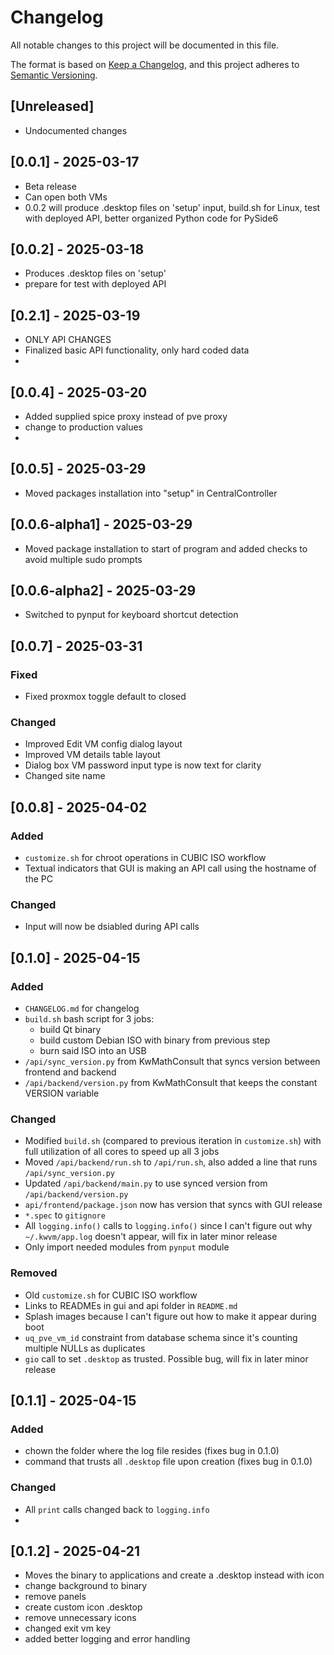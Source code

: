 # Changelog

All notable changes to this project will be documented in this file.

The format is based on [Keep a Changelog](https://keepachangelog.com/en/1.1.0/),
and this project adheres to [Semantic Versioning](https://semver.org/spec/v2.0.0.html).

## [Unreleased]
- Undocumented changes

## [0.0.1] - 2025-03-17
- Beta release
- Can open both VMs
- 0.0.2 will produce .desktop files on 'setup' input, build.sh for Linux, test with deployed API, better organized Python code for PySide6

## [0.0.2] - 2025-03-18
- Produces .desktop files on 'setup'
- prepare for test with deployed API


## [0.2.1] - 2025-03-19
- ONLY API CHANGES
- Finalized basic API functionality, only hard coded data
- 
## [0.0.4] - 2025-03-20
- Added supplied spice proxy instead of pve proxy
- change to production values
- 
## [0.0.5] - 2025-03-29
- Moved packages installation into "setup" in CentralController

## [0.0.6-alpha1] - 2025-03-29
- Moved package installation to start of program and added checks to avoid multiple sudo prompts

## [0.0.6-alpha2] - 2025-03-29
- Switched to pynput for keyboard shortcut detection

## [0.0.7] - 2025-03-31

### Fixed
- Fixed proxmox toggle default to closed

### Changed
- Improved Edit VM config dialog layout
- Improved VM details table layout
- Dialog box VM password input type is now text for clarity
- Changed site name

## [0.0.8] - 2025-04-02

### Added
- `customize.sh` for chroot operations in CUBIC ISO workflow
- Textual indicators that GUI is making an API call using the hostname of the PC

### Changed
- Input will now be dsiabled during API calls


## [0.1.0] - 2025-04-15

### Added
- `CHANGELOG.md` for changelog
- `build.sh` bash script for 3 jobs: 
  - build Qt binary
  - build custom Debian ISO with binary from previous step
  - burn said ISO into an USB
- `/api/sync_version.py` from KwMathConsult that syncs version between frontend and backend
- `/api/backend/version.py` from KwMathConsult that keeps the constant VERSION variable

### Changed
- Modified `build.sh` (compared to previous iteration in `customize.sh`) with full utilization of all cores to speed up all 3 jobs
- Moved `/api/backend/run.sh` to `/api/run.sh`, also added a line that runs `/api/sync_version.py`
- Updated `/api/backend/main.py` to use synced version from `/api/backend/version.py`
- `api/frontend/package.json` now has version that syncs with GUI release
- `*.spec` to `gitignore`
- All `logging.info()` calls to `logging.info()` since I can't figure out why `~/.kwvm/app.log` doesn't appear, will fix in later minor release
- Only import needed modules from `pynput` module

### Removed
- Old `customize.sh` for CUBIC ISO workflow
- Links to READMEs in gui and api folder in `README.md`
- Splash images because I can't figure out how to make it appear during boot
- `uq_pve_vm_id` constraint from database schema since it's counting multiple NULLs as duplicates
- `gio` call to set `.desktop` as trusted. Possible bug, will fix in later minor release

## [0.1.1] - 2025-04-15

### Added
- chown the folder where the log file resides (fixes bug in 0.1.0)
- command that trusts all `.desktop` file upon creation (fixes bug in 0.1.0)

### Changed
- All `print` calls changed back to `logging.info`
- 


## [0.1.2] - 2025-04-21
- Moves the binary to applications and create a .desktop instead with icon
- change background to binary
- remove panels
- create custom icon .desktop
- remove unnecessary icons
- changed exit vm key
- added better logging and error handling